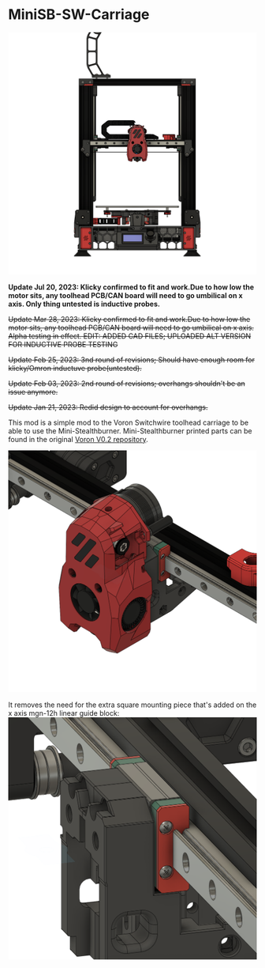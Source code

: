 # MiniSB-SW-Carriage

![EW_MINI_SB](https://github.com/SpoopySnek/MiniSB-SW-Carriage/blob/main/IMG/EW_MINI_SB.png)

**Update Jul 20, 2023: Klicky confirmed to fit and work.Due to how low the motor sits, any toolhead PCB/CAN board will need to go umbilical on x axis. Only thing untested is inductive probes.**

~~Update Mar 28, 2023: Klicky confirmed to fit and work.Due to how low the motor sits, any toolhead PCB/CAN board will need to go umbilical on x axis. Alpha testing in effect. EDIT: ADDED CAD FILES; UPLOADED ALT VERSION FOR INDUCTIVE PROBE TESTING~~

~~Update Feb 25, 2023: 3nd round of revisions; Should have enough room for klicky/Omron inductuve probe(untested).~~

~~Update Feb 03, 2023: 2nd round of revisions; overhangs shouldn't be an issue anymore.~~

~~Update Jan 21, 2023: Redid design to account for overhangs.~~

This mod is a simple mod to the Voron Switchwire toolhead carriage to be able to use the Mini-Stealthburner. Mini-Stealthburner printed parts can be found in the original [Voron V0.2 repository](https://github.com/VoronDesign/Voron-0).

![EW_MINI_SB_CARRIAGE](https://github.com/SpoopySnek/MiniSB-SW-Carriage/blob/main/IMG/EW_MINI_SB_CARRIAGE.png)

It removes the need for the extra square mounting piece that's added on the x axis mgn-12h linear guide block:
![EW_MINI_SB_CARRIAGE_MOUNTING](https://github.com/SpoopySnek/MiniSB-SW-Carriage/blob/main/IMG/EW_MINI_SB_CARRIAGE_MOUNTING.png)
